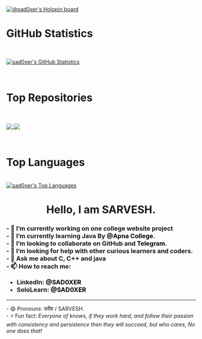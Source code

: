 <!--@sad0xer's Holopin Board-->
[![@sad0xer's Holopin board](https://holopin.io/api/user/board?user=sad0xer)](https://holopin.io/@sad0xer)
<br>

<!-- @sad0xer's GitHub Statistics-->
<h1>GitHub Statistics</h1><br>

[![sad0xer's GitHub Statistics](https://github-readme-statistics-sad0xer.vercel.app/api?username=sad0xer&count_private=true&show_icons=true&theme=github_dark&hide_title=true&count_private=true)](https://github.com/SAD0XER)

<!--@sad0xer's GitHub Repositories-->
<br><h1>Top Repositories</h1><br>
<!-- <a href="https://github.com/SAD0XER/SAD0XER">
  <img align="center" src="https://github-readme-stats-sad0xer.vercel.app/api/pin/?username=sad0xer&repo=SAD0XER&theme=vision-friendly-dark" />
</a> -->
<a href="https://github.com/SAD0XER/ALPHAit-JavaCourse">
  <img align="center" src="https://github-readme-stats-sad0xer.vercel.app/api/pin/?username=sad0xer&repo=ALPHAit-JavaCourse&theme=vision-friendly-dark" />
</a>
<a href="https://github.com/SAD0XER/EASY-TO-C0DE">
  <img align="center" src="https://github-readme-stats-sad0xer.vercel.app/api/pin/?username=sad0xer&repo=EASY-TO-C0DE&theme=vision-friendly-dark" />
</a>

<!--@sad0xer's GitHub Top Languages-->
<br><h1>Top Languages</h1><br>
[![sad0xer's Top Languages](https://github-readme-stats-sad0xer.vercel.app/api/top-langs/?username=sad0xer&layout=compact&theme=tokyonight)](https://github.com/SAD0XER)



<h1 style="text-align:center">Hello, I am SARVESH.</h1>
    <h3>
        - 🔭 I’m currently working on one college website project<br>
        - 🌱 I’m currently learning Java By <a href="https://github.com/apna-college"
            style="color:black; text-decoration:none;">@Apna College</a>.<br>
        - 👯 I’m looking to collaborate on GitHub and </a><a href="https://t.me/PARA_C0DER" style="color:black; text-decoration:none;">Telegram</a>.<br>
        - 🤔 I’m looking for help with other curious learners and coders.<br>
        - 💬 Ask me about C, C++ and java<br>
        - 📫 How to reach me:
    <ul>
            <li>LinkedIn: <a href="https://www.linkedin.com/in/sadcoder" style="color:black; text-decoration:none;">@SAD0XER</a></li>
            <li>SoloLearn: <a href="https://www.sololearn.com/profile/18241219" style="color:black; text-decoration:none;">@SAD0XER</a></li>
            <!--<li>Instagram: <a href="https://www.instagram.com/sad0xer" style="color:black; text-decoration:none;">@SAD0XER</a></li>
            <li>Telegram: <a href="https://t.me/SAD0XER" style="color:black; text-decoration:none;">@SAD0XER</a></li>
            <li>Telegram Channel: <a href="https://t.me/PARA_C0DER" style="color:black; text-decoration:none;">@PARA_C0DER</a></li>-->
    </ul>
    </h3>
    <hr/>
        - 😄 Pronouns: सर्वेश / SARVESH.<br>
        - ⚡ Fun fact: <em>Everyone of knows, if they work hard, and follow their passion with consistency and persistence then they will succeed, but who cares, No one does that!</em><br>

<!--
### Hi there 👋
**SAD0XER/SAD0XER** is a ✨ _special_ ✨ repository because its `README.md` (this file) appears on your GitHub profile.
Here are some ideas to get you started:
- 🔭 I’m currently working on ...
- 🌱 I’m currently learning ...
- 👯 I’m looking to collaborate on ...
- 🤔 I’m looking for help with ...
- 💬 Ask me about ...
- 📫 How to reach me: ...
- 😄 Pronouns: ...
- ⚡ Fun fact: ...
-->
